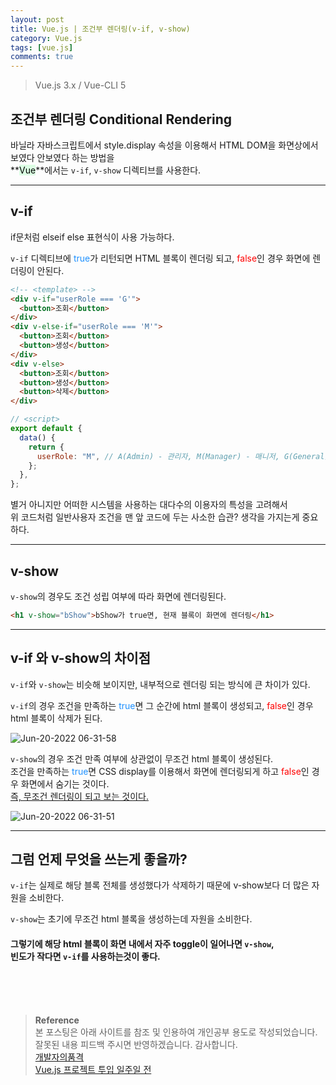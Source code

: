 ```yaml
---
layout: post
title: Vue.js | 조건부 렌더링(v-if, v-show)
category: Vue.js
tags: [vue.js]
comments: true
---
```


> Vue.js 3.x / Vue-CLI 5

## 조건부 렌더링 Conditional Rendering

바닐라 자바스크립트에서 style.display 속성을 이용해서 HTML DOM을 화면상에서 보였다 안보였다 하는 방법을  
**<mark style='background-color: #dcffe4'>Vue</mark>**에서는 `v-if`, `v-show` 디렉티브를 사용한다.

---

## v-if

if문처럼 elseif else 표현식이 사용 가능하다.

`v-if` 디렉티브에 <font color='#1E90FF'>true</font>가 리턴되면 HTML 블록이 렌더링 되고, <font color='red'>false</font>인 경우 화면에 렌더링이 안된다.

```html
<!-- <template> -->
<div v-if="userRole === 'G'">
  <button>조회</button>
</div>
<div v-else-if="userRole === 'M'">
  <button>조회</button>
  <button>생성</button>
</div>
<div v-else>
  <button>조회</button>
  <button>생성</button>
  <button>삭제</button>
</div>
```

```javascript
// <script>
export default {
  data() {
    return {
      userRole: "M", // A(Admin) - 관리자, M(Manager) - 매니저, G(General) - 일반사용자
    };
  },
};
```

별거 아니지만 어떠한 시스템을 사용하는 대다수의 이용자의 특성을 고려해서  
위 코드처럼 일반사용자 조건을 맨 앞 코드에 두는 사소한 습관? 생각을 가지는게 중요하다.

---

## v-show

`v-show`의 경우도 조건 성립 여부에 따라 화면에 렌더링된다.

```html
<h1 v-show="bShow">bShow가 true면, 현재 블록이 화면에 렌더링</h1>
```

---

## v-if 와 v-show의 차이점

`v-if`와 `v-show`는 비슷해 보이지만, 내부적으로 렌더링 되는 방식에 큰 차이가 있다.

`v-if`의 경우 조건을 만족하는 <font color='#1E90FF'>true</font>면 그 순간에 html 블록이 생성되고, <font color='red'>false</font>인 경우 html 블록이 삭제가 된다.

![Jun-20-2022 06-31-58](https://user-images.githubusercontent.com/76654131/174501121-b9ec3c4b-fc7e-42fa-8f29-c1877aa4582e.gif)

`v-show`의 경우 조건 만족 여부에 상관없이 무조건 html 블록이 생성된다.  
조건을 만족하는 <font color='#1E90FF'>true</font>면 CSS display를 이용해서 화면에 렌더링되게 하고 <font color='red'>false</font>인 경우 화면에서 숨기는 것이다.  
<u>즉, 무조건 렌더링이 되고 보는 것이다.</u>

![Jun-20-2022 06-31-51](https://user-images.githubusercontent.com/76654131/174501117-2a6fdfbb-f39a-4319-9d50-4510923158e3.gif)

---

## 그럼 언제 무엇을 쓰는게 좋을까?

`v-if`는 실제로 해당 블록 전체를 생성했다가 삭제하기 때문에 v-show보다 더 많은 자원을 소비한다.

`v-show`는 초기에 무조건 html 블록을 생성하는데 자원을 소비한다.

#### 그렇기에 해당 html 블록이 화면 내에서 자주 toggle이 일어나면 `v-show`, <br> 빈도가 작다면 `v-if`를 사용하는것이 좋다.

<br>
<br>
<br>

> **Reference**  
> 본 포스팅은 아래 사이트를 참조 및 인용하여 개인공부 용도로 작성되었습니다.  
> 잘못된 내용 피드백 주시면 반영하겠습니다. 감사합니다.  
> [개발자의품격](https://www.youtube.com/c/개발자의품격)  
> [Vue.js 프로젝트 투입 일주일 전](http://www.yes24.com/Product/Goods/101926719)
